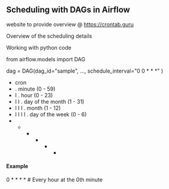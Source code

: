 ## Scheduling with DAGs in Airflow

website to provide overview @ https://crontab.guru

Overview of the scheduling details

Working with python code

from airflow.models import DAG

dag = DAG(dag_id="sample",
  ...,
  schedule_interval="0 0 * * *"
)

- cron
- .         minute            (0 - 59)
- I .       hour              (0 - 23)
- I I .     day of the month  (1 - 31)
- I I I .   month             (1 - 12)
- I I I I . day of the week   (0 - 6)
- * * * * * <command>

#### Example
0 * * * * # Every hour at the 0th minute
